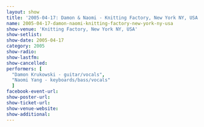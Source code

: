 ```yaml
---
layout: show
title: '2005-04-17: Damon & Naomi - Knitting Factory, New York NY, USA'
name: 2005-04-17-damon-naomi-knitting-factory-new-york-ny-usa
show-venue: 'Knitting Factory, New York NY, USA'
show-setlist: 
show-date: 2005-04-17
category: 2005
show-radio: 
show-lastfm: 
show-cancelled: 
performers: [
  "Damon Krukowski - guitar/vocals",
  "Naomi Yang - keyboards/bass/vocals"
  ]
facebook-event-url: 
show-poster-url: 
show-ticket-url: 
show-venue-website: 
show-additional: 
---
```


